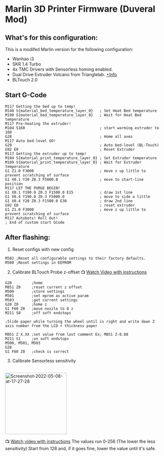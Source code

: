 # Marlin 3D Printer Firmware (Duveral Mod)
## What's for this configuration:
This is a modifed Marlin version for the following configuration:
- Wanhao i3
- SKR 1.4 Turbo
- 4x TMC Drivers with Sensorless homing enabled.
- Dual Drive Extruder Volcano from Trianglelab. [+Info](https://es.aliexpress.com/item/32946674846.html?gatewayAdapt=glo2esp)
- BLTouch 2.0

## Start G-Code
```gcode
M117 Getting the bed up to temp!
M140 S{material_bed_temperature_layer_0}   ; Set Heat Bed temperature
M190 S{material_bed_temperature_layer_0}   ; Wait for Heat Bed temperature
M117 Pre-heating the extruder!
M104 S160                                  ; start warming extruder to 160
G28                                        ; Home all axes
M117 Auto bed-level GO!
G29                                        ; Auto bed-level (BL-Touch)
G92 E0                                     ; Reset Extruder
M117 Getting the extruder up to temp!
M104 S{material_print_temperature_layer_0} ; Set Extruder temperature
M109 S{material_print_temperature_layer_0} ; Wait for Extruder temperature
G1 Z1.0 F3000                              ; move z up little to prevent scratching of surface
G1 X0.1 Y20 Z0.3 F5000.0                   ; move to start-line position
M117 LET THE PURGE BEGIN!
G1 X0.1 Y190.0 Z0.3 F1500.0 E15            ; draw 1st line
G1 X0.4 Y190.0 Z0.3 F5000.0                ; move to side a little
G1 X0.4 Y20 Z0.3 F1500.0 E30               ; draw 2nd line
G92 E0                                     ; reset extruder
G1 Z1.0 F3000                              ; move z up little to prevent scratching of surface
M117 Autobots! Roll Out!
; End of custom start GCode
```
## After flashing:
1. Reset configs with new config
```gcode
M502 ;Reset all configurable settings to their factory defaults.
M500 ;Reset settings in EEPROM
```

2. Calibrate BLTouch Probe z-offset
:tv: [Watch Video with instructions](https://www.youtube.com/watch?v=y_1Kg45APko)
```gcode
G28         ;home
M851 Z0     ;reset current z offset
M500        ;store settings
M501        ;set eprom as active param
M503        ;get current settings
G28 Z0      ;home z
G1 F60 Z0   ;move nozzle to 0 z
M211 S0     ;off soft endstops

;Slide paper while turning the wheel until is right and write down Z axis number from the LCD + thickness paper

M851 Z X.XX ;set value from last comment Ex; M851 Z-0.88
M211 S1     ;on soft endstops
M500, M501, M503
G28
G1 F60 Z0   ;check is correct
```

3. Calibrate Sensorless sensitivity
<br>
<a href="https://ibb.co/4TxN6Ng"><img height="200" src="https://i.ibb.co/NjzY8Yn/Screenshot-2022-05-08-at-17-27-28.png" alt="Screenshot-2022-05-08-at-17-27-28" border="0"></a>

:tv: [Watch video with instructions](https://www.youtube.com/watch?v=0PEGNj5m90o)
The values run 0-256 (The lower the less sensitivity)
Start from 128 and, if it goes fine, lower the value until it's safe.  

